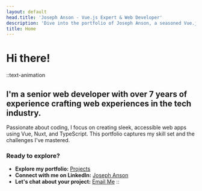 ```yaml
---
layout: default
head.title: 'Joseph Anson - Vue.js Expert & Web Developer'
description: 'Dive into the portfolio of Joseph Anson, a seasoned Vue.js developer with over 7 years of experience in creating cutting-edge web applications. Discover his passion for code and design.'
title: Home
---
```


# Hi there!

::text-animation

## I'm a senior web developer with over 7 years of experience crafting web experiences in the tech industry.

Passionate about coding, I focus on creating sleek, accessible web apps using Vue, Nuxt, and TypeScript. This portfolio captures my skill set and the challenges I've mastered.

### Ready to explore?

- **Explore my portfolio:** [Projects](/projects)
- **Connect with me on LinkedIn:** [Joseph Anson](https://www.linkedin.com/in/josephanson/)
- **Let's chat about your project:** [Email Me](mailto:josephanson@hotmail.co.uk)
::
